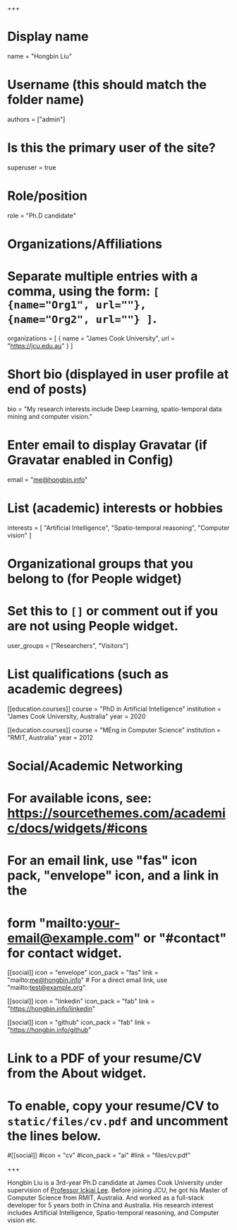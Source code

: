 +++
# Display name
name = "Hongbin Liu"

# Username (this should match the folder name)
authors = ["admin"]

# Is this the primary user of the site?
superuser = true

# Role/position
role = "Ph.D candidate"

# Organizations/Affiliations
#   Separate multiple entries with a comma, using the form: `[ {name="Org1", url=""}, {name="Org2", url=""} ]`.
organizations = [ { name = "James Cook University", url = "https://jcu.edu.au" } ]

# Short bio (displayed in user profile at end of posts)
bio = "My research interests include Deep Learning, spatio-temporal data mining and computer vision."

# Enter email to display Gravatar (if Gravatar enabled in Config)
email = "me@hongbin.info"

# List (academic) interests or hobbies
interests = [
  "Artificial Intelligence",
  "Spatio-temporal reasoning",
  "Computer vision"
]

# Organizational groups that you belong to (for People widget)
#   Set this to `[]` or comment out if you are not using People widget.
user_groups = ["Researchers", "Visitors"]

# List qualifications (such as academic degrees)
[[education.courses]]
  course = "PhD in Artificial Intelligence"
  institution = "James Cook University, Australia"
  year = 2020

[[education.courses]]
  course = "MEng in Computer Science"
  institution = "RMIT, Australia"
  year = 2012

# Social/Academic Networking
# For available icons, see: https://sourcethemes.com/academic/docs/widgets/#icons
#   For an email link, use "fas" icon pack, "envelope" icon, and a link in the
#   form "mailto:your-email@example.com" or "#contact" for contact widget.

[[social]]
  icon = "envelope"
  icon_pack = "fas"
  link = "mailto:me@hongbin.info"  # For a direct email link, use "mailto:test@example.org".


[[social]]
  icon = "linkedin"
  icon_pack = "fab"
  link = "https://hongbin.info/linkedin"

[[social]]
  icon = "github"
  icon_pack = "fab"
  link = "https://hongbin.info/github"

# Link to a PDF of your resume/CV from the About widget.
# To enable, copy your resume/CV to `static/files/cv.pdf` and uncomment the lines below.
#[[social]]
 #icon = "cv"
 #icon_pack = "ai"
 #link = "files/cv.pdf"

+++

Hongbin Liu is a 3rd-year Ph.D candidate at James Cook University under supervision of [Professor Ickjai Lee](https://research.jcu.edu.au/portfolio/ickjai.lee/). Before joining JCU, he got his Master of Computer Science from RMIT, Australia. And worked as a full-stack developer for 5 years both in China and Australia. His research interest includes Artificial Intelligence, Spatio-temporal reasoning, and Computer vision etc.
